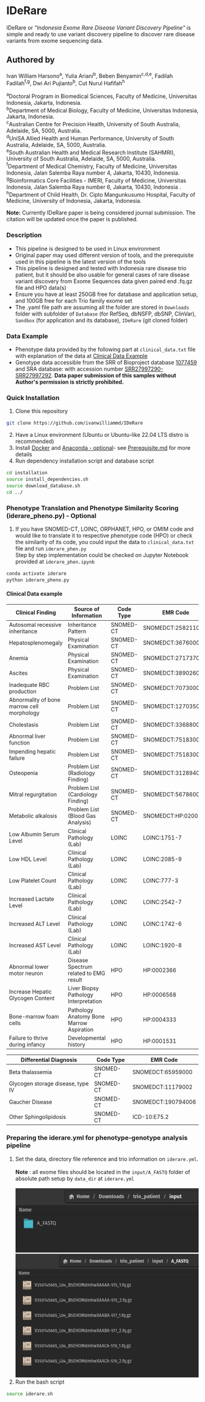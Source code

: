 # IDeRare

IDeRare or *"Indonesia Exome Rare Disease Variant Discovery Pipeline"* is simple and ready to use variant discovery pipeline to discover rare disease variants from exome sequencing data.

## Authored by 
Ivan William Harsono<sup>a</sup>, Yulia Ariani<sup>b</sup>, Beben Benyamin<sup>c,d,e</sup>, Fadilah Fadilah<sup>f,g</sup>, Dwi Ari Pujianto<sup>b</sup>, Cut Nurul Hafifah<sup>h</sup>

<sup>a</sup>Doctoral Program in Biomedical Sciences, Faculty of Medicine, Universitas Indonesia, Jakarta, Indonesia.<br> 
<sup>b</sup>Department of Medical Biology, Faculty of Medicine, Universitas Indonesia, Jakarta, Indonesia.<br> 
<sup>c</sup>Australian Centre for Precision Health, University of South Australia, Adelaide, SA, 5000, Australia. <br>
<sup>d</sup>UniSA Allied Health and Human Performance, University of South Australia, Adelaide, SA, 5000, Australia. <br>
<sup>e</sup>South Australian Health and Medical Research Institute (SAHMRI), University of South Australia, Adelaide, SA, 5000, Australia. <br>
<sup>f</sup>Department of Medical Chemistry, Faculty of Medicine, Universitas Indonesia, Jalan Salemba Raya number 4, Jakarta, 10430, Indonesia.<br>
<sup>g</sup>Bioinformatics Core Facilities - IMERI, Faculty of Medicine, Universitas Indonesia, Jalan Salemba Raya number 6, Jakarta, 10430, Indonesia .<br>
<sup>h</sup>Department of Child Health, Dr. Cipto Mangunkusumo Hospital, Faculty of Medicine, University of Indonesia, Jakarta, Indonesia. <br>


**Note:** Currently IDeRare paper is being considered journal submission. The citation will be updated once the paper is published.

### Description
- This pipeline is designed to be used in Linux environment
- Original paper may used different version of tools, and the prerequisite used in this pipeline is the latest version of the tools
- This pipeline is designed and tested with Indonesia rare disease trio patient, but it should be also usable for general cases of rare disease variant discovery from Exome Sequences data given paired end .fq.gz file and HPO data(s)
- Ensure you have at least 250GB free for database and application setup, and 100GB free for each Trio family exome set
- The .yaml file path are assuming all the folder are stored in ```Downloads``` folder with subfolder of ```Database``` (for RefSeq, dbNSFP, dbSNP, ClinVar), ```Sandbox``` (for application and its database), ```IDeRare``` (git cloned folder)

### Data Example
- Phenotype data provided by the following part at ```clinical_data.txt``` file with explanation of the data at [Clinical Data Example](#clinical-data-example)
- Genotype data accessible from the SRR of Bioproject database [1077459](https://www.ncbi.nlm.nih.gov/bioproject/1077459) and SRA database: with accession number [SRR27997290-SRR27997292](https://www.ncbi.nlm.nih.gov/sra?linkname=bioproject_sra_all&from_uid=1077459). **Data paper submission of this samples without Author's permission is strictly prohibited.**

### Quick Installation
1. Clone this repository
```bash
git clone https://github.com/ivanwilliammd/IDeRare
```
2. Have a Linux environment (Ubuntu or Ubuntu-like 22.04 LTS distro is recommended)
3. Install [Docker](https://docs.docker.com/engine/install/ubuntu/) and [Anaconda - optional](https://docs.conda.io/projects/conda/en/latest/user-guide/install/linux.html)- see [Prerequisite.md](installation/Prerequisite.md) for more details
4. Run dependency installation script and database script
```bash
cd installation
source install_dependencies.sh
source download_database.sh
cd ../
```

### Phenotype Translation and Phenotype Similarity Scoring (iderare_pheno.py) - Optional
1. If you have SNOMED-CT, LOINC, ORPHANET, HPO, or OMIM code and would like to translate it to respective phenotype code (HPO) or check the similarity of its code, you could input the data to  ```clinical_data.txt``` file and run ```iderare_phen.py``` <br>Step by step implementation could be checked on Jupyter Notebook provided at ```iderare_phen.ipynb``` <br>
```bash
conda activate iderare
python iderare_pheno.py
```

<a id="clinical-data-example"></a>
#### Clinical Data example
| Clinical Finding | Source of Information | Code Type | EMR Code | Interpretation |
|----------------------|------|------|----------|----------|
| Autosomal recessive inheritance | Inheritance Pattern | SNOMED-CT  | SNOMEDCT:258211005 |
| Hepatosplenomegaly | Physical Examination | SNOMED-CT | SNOMEDCT:36760000 |
| Anemia | Physical Examination | SNOMED-CT | SNOMEDCT:271737000 |
| Ascites | Physical Examination | SNOMED-CT | SNOMEDCT:389026000 |
| Inadequate RBC production | Problem List | SNOMED-CT | SNOMEDCT:70730006 |
| Abnormality of bone marrow cell morphology | Problem List | SNOMED-CT | SNOMEDCT:127035006 |
| Cholestasis | Problem List | SNOMED-CT | SNOMEDCT:33688009  |
| Abnormal liver function | Problem List | SNOMED-CT | SNOMEDCT:75183008 |
| Impending hepatic failure | Problem List | SNOMED-CT | SNOMEDCT:75183008 |
| Osteopenia | Problem List (Radiology Finding) | SNOMED-CT | SNOMEDCT:312894000 |
| Mitral regurgitation | Problem List (Cardiology Finding) | SNOMED-CT | SNOMEDCT:56786000 |
| Metabolic alkalosis | Problem List (Blood Gas Analysis) | SNOMED-CT | SNOMEDCT:HP:0200114 |
| Low Albumin Serum Level | Clinical Pathology (Lab) | LOINC | LOINC:1751-7 | L |
| Low HDL Level | Clinical Pathology (Lab) | LOINC | LOINC:2085-9 | L |
| Low Platelet Count | Clinical Pathology (Lab) | LOINC | LOINC:777-3 | L |
| Increased Lactate Level | Clinical Pathology (Lab) | LOINC | LOINC:2542-7 | H |
| Increased ALT Level | Clinical Pathology (Lab) | LOINC | LOINC:1742-6 | H |
| Increased AST Level | Clinical Pathology (Lab) | LOINC | LOINC:1920-8 | H |
| Abnormal lower motor neuron | Disease Spectrum related to EMG result | HPO | HP:0002366 |
| Increase Hepatic Glycogen Content | Liver Biopsy Pathology Interpretation | HPO | HP:0006568 |
| Bone-marrow foam cells | Pathology Anatomy Bone Marrow Aspiration | HPO | HP:0004333 |
| Failure to thrive during infancy | Developmental history | HPO | HP:0001531 |

| Differential Diagnosis | Code Type | EMR Code |
|----------------------|------|----------|
| Beta thalassemia | SNOMED-CT | SNOMEDCT:65959000 |
| Glycogen storage disease, type IV | SNOMED-CT | SNOMEDCT:11179002 |
| Gaucher Disease | SNOMED-CT | SNOMEDCT:190794006 |
| Other Sphingolipidosis | SNOMED-CT | ICD-10:E75.2 |

### Preparing the iderare.yml for phenotype-genotype analysis pipeline
1. Set the data, directory file reference and trio information on ```iderare.yml```.<br><br> 
**Note** : all exome files should be located in the ```input/A_FASTQ``` folder of absolute path setup by ```data_dir``` at ```iderare.yml```
<br><br>
![File Structure](picture/01.png)
![Example File](picture/02.png)
1. Run the bash script
```bash
source iderare.sh
```